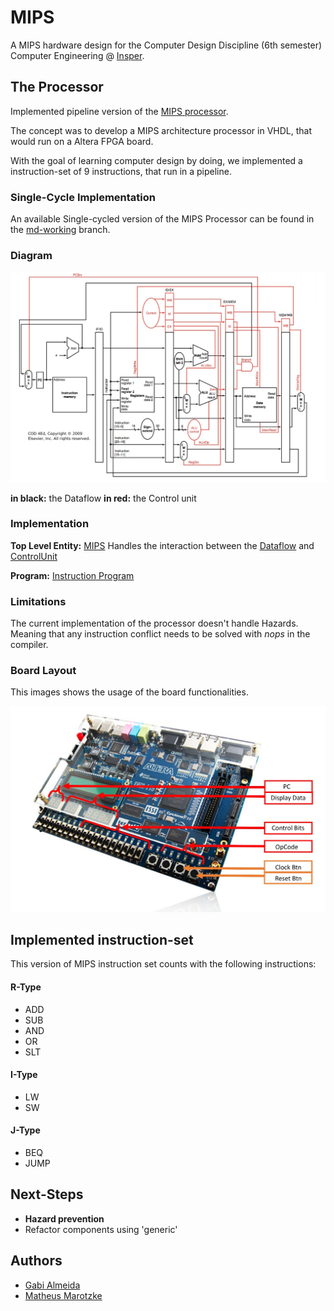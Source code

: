 # MIPS

A MIPS hardware design for the Computer Design Discipline (6th semester) Computer Engineering @ [Insper](https://www.insper.edu.br/en/).

## The Processor

Implemented pipeline version of the [MIPS processor](https://en.wikipedia.org/wiki/MIPS_architecture).

The concept was to develop a MIPS architecture processor in VHDL, that would run on a Altera FPGA board.

With the goal of learning computer design by doing, we implemented a instruction-set of 9 instructions, that run in a pipeline.

### Single-Cycle Implementation

An available Single-cycled version of the MIPS Processor can be found in the [md-working](https://github.com/MatheusDMD/MIPS/tree/md-working) branch.

### Diagram

![alt text](./images/pipeline.jpeg "MIPS pipeline Diagram")

**in black:** the Dataflow
**in red:** the Control unit

### Implementation

**Top Level Entity:** [MIPS](./MIPS.vhd)
Handles the interaction between the [Dataflow](./FluxoDeDados.vhd) and [ControlUnit](./UnidadeDeControle.vhd)

**Program:** [Instruction Program](./program.txt)

### Limitations

The current implementation of the processor doesn't handle Hazards.
Meaning that any instruction conflict needs to be solved with *nops* in the compiler.

### Board Layout

This images shows the usage of the board functionalities.

![alt text](./images/board.jpeg "Altera board layout")

## Implemented instruction-set

This version of MIPS instruction set counts with the following instructions:

#### R-Type
- ADD
- SUB
- AND
- OR
- SLT

#### I-Type
- LW
- SW

#### J-Type
- BEQ
- JUMP

## Next-Steps

- **Hazard prevention**
- Refactor components using 'generic'

## Authors

- [Gabi Almeida](https://github.com/gabicfa)
- [Matheus Marotzke](https://github.com/MatheusDMD/)